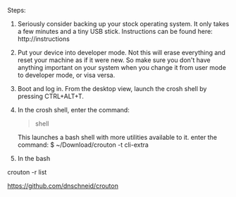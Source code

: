 


Steps:

1. Seriously consider backing up your stock operating system. It only
   takes a few minutes and a tiny USB stick. Instructions can be found here: http://instructions

2. Put your device into developer mode. Not this will erase everything
   and reset your machine as if it were new. So make sure you don't have
anything important on your system when you change it from user mode to
developer mode, or visa versa. 

3. Boot and log in. From the desktop view, launch the crosh shell by
   pressing CTRL+ALT+T. 

4. In the crosh shell, enter the command:
    > shell

    This launches a bash shell with more utilities available to it.
enter the command:
    $ ~/Download/crouton -t cli-extra

4. In the bash 

crouton -r list


https://github.com/dnschneid/crouton
